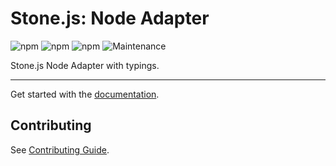# Stone.js: Node Adapter

![npm](https://img.shields.io/npm/l/@stone-js/node-adapter)
![npm](https://img.shields.io/npm/v/@stone-js/node-adapter)
![npm](https://img.shields.io/npm/dm/@stone-js/node-adapter)
![Maintenance](https://img.shields.io/maintenance/yes/2024)

Stone.js Node Adapter with typings.

---

Get started with the [documentation](https://stonejs.com/cookbook/node-adapter).


## Contributing

See [Contributing Guide](https://github.com/stonemjs/node-adapter/blob/main/CONTRIBUTING.md).